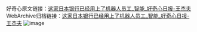 好奇心原文链接：[这家日本银行已经用上了机器人员工_智能_好奇心日报-王杰夫](https://www.qdaily.com/articles/8814.html)
WebArchive归档链接：[这家日本银行已经用上了机器人员工_智能_好奇心日报-王杰夫](http://web.archive.org/web/20190623153441/https://www.qdaily.com/articles/8814.html)
![image](http://ww3.sinaimg.cn/large/007d5XDply1g3vdul3ao7j30u02km4qp)